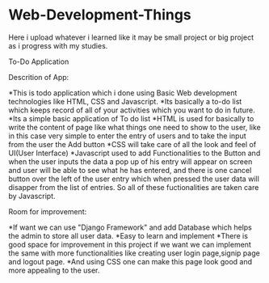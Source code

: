 # Web-Development-Things
Here i upload whatever i learned like it may be small project or big project as i progress with my studies.

To-Do Application

Descrition of App:

*This is todo application which i done  using Basic Web development technologies like HTML, CSS and Javascript.
*Its basically a to-do list which keeps record of all of your activities which you want to do in future.
*Its a simple basic application of To do list
*HTML is used for basically to write the content of page like what things one need to show to the user, like in this case very simple to 
enter the entry of users and to take the input from the user the Add button 
*CSS will take care of all the look and feel of UI(User Interface)
*Javascript used to add Functionalities to the Button and when the user inputs the data a pop up of his entry will appear on screen
and user will be able to see what he has entered, and there is one cancel button over the left of the user entry which when pressed 
the user data will disapper from the list of entries. So all of these fuctionalities are taken care by Javascript.

Room for improvement:

*If want we can use "Django Framework" and add Database which helps the admin to store all user data.
*Easy to learn and implement
*There is good space for improvement in this project if we want we can implement the same with more 
functionalities like creating user login page,signip page and logout page.
*And using CSS one can make this page look good and more appealing to the user.
 

